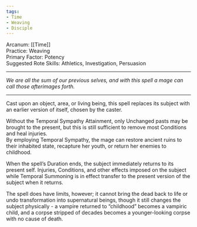 ```yaml
---
tags:
- Time
- Weaving
- Disciple
---
```


Arcanum: [[Time]]\
Practice: Weaving\
Primary Factor: Potency\
Suggested Rote Skills: Athletics, Investigation, Persuasion

---

_We are all the sum of our previous selves, and with this spell a mage can call those afterimages forth._

---

Cast upon an object, area, or living being, this spell replaces its subject with an earlier version of itself, chosen by the caster.

Without the Temporal Sympathy Attainment, only Unchanged pasts may be brought to the present, but this is still sufficient to remove most Conditions and heal injuries.\
By employing Temporal Sympathy, the mage can restore ancient ruins to their inhabited state, recapture her youth, or return her enemies to childhood.

When the spell’s Duration ends, the subject immediately returns to its present self. Injuries, Conditions, and other effects imposed on the subject while Temporal Summoning is in effect transfer to the present version of the subject when it returns.

The spell does have limits, however; it cannot bring the dead back to life or undo transformation into supernatural beings, though it still changes the subject physically - a vampire returned to “childhood” becomes a vampiric child, and a corpse stripped of decades becomes a younger-looking corpse with no cause of death.